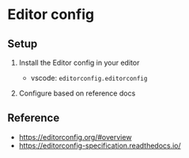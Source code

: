 # Editor config

## Setup

1. Install the Editor config in your editor

   - vscode: `editorconfig.editorconfig`

2. Configure based on reference docs

## Reference

- https://editorconfig.org/#overview
- https://editorconfig-specification.readthedocs.io/
